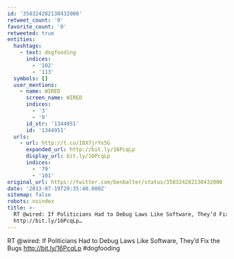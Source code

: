 ```yaml
---
id: '358324282130432000'
retweet_count: '0'
favorite_count: '0'
retweeted: true
entities:
  hashtags:
    - text: dogfooding
      indices:
        - '102'
        - '113'
  symbols: []
  user_mentions:
    - name: WIRED
      screen_name: WIRED
      indices:
        - '3'
        - '9'
      id_str: '1344951'
      id: '1344951'
  urls:
    - url: http://t.co/I8X7jrYx5G
      expanded_url: http://bit.ly/16PcqLp
      display_url: bit.ly/16PcqLp
      indices:
        - '79'
        - '101'
original_url: https://twitter.com/benbalter/status/358324282130432000
date: '2013-07-19T20:35:40.000Z'
sitemap: false
robots: noindex
title: >-
  RT @wired: If Politicians Had to Debug Laws Like Software, They’d Fix the Bugs
  http://bit.ly/16PcqLp…
---
```


RT @wired: If Politicians Had to Debug Laws Like Software, They’d Fix the Bugs http://bit.ly/16PcqLp #dogfooding